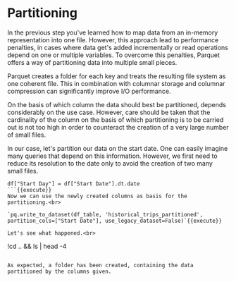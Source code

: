 # Partitioning

In the previous step you've learned how to map data from an in-memory representation into one file. However, this approach lead to performance penalties, in cases where data get's added incrementally or read operations depend on one or multiple variables. To overcome this penalties, Parquet offers a way of partitioning data into multiple small pieces.

Parquet creates a folder for each key and treats the resulting file system as one coherent file. This in combination with columnar storage and columnar compression can significantly improve I/O performance.

On the basis of which column the data should best be partitioned, depends considerably on the use case. However, care should be taken that the cardinality of the column on the basis of which partitioning is to be carried out is not too high in order to counteract the creation of a very large number of small files.

In our case, let's partition our data on the start date. One can easily imagine many queries that depend on this information.
However, we first need to reduce its resolution to the date only to avoid the creation of two many small files.<br>

```
df["Start Day"] = df["Start Date"].dt.date
```{{execute}}
Now we can use the newly created columns as basis for the partitioning.<br>

`pq.write_to_dataset(df_table, 'historical_trips_partitioned', partition_cols=["Start Date"], use_legacy_dataset=False)`{{execute}}

Let's see what happened.<br>
```
!cd .. && ls | head -4
```{{execute}}

As expected, a folder has been created, containing the data partitioned by the columns given.